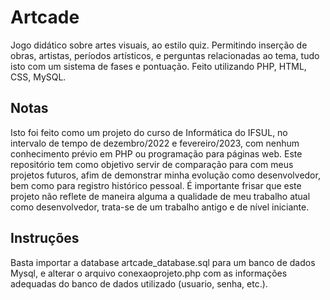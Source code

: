 # Artcade
 Jogo didático sobre artes visuais, ao estilo quiz. Permitindo inserção de obras, artistas, períodos artísticos, e perguntas relacionadas ao tema, tudo isto com um sistema de fases e pontuação. Feito utilizando PHP, HTML, CSS, MySQL.

## Notas
 Isto foi feito como um projeto do curso de Informática do IFSUL, no intervalo de tempo de dezembro/2022 e fevereiro/2023, com nenhum conhecimento prévio em PHP ou programação para páginas web. Este repositório tem como objetivo servir de comparação para com meus projetos futuros, afim de demonstrar minha evolução como desenvolvedor, bem como para registro histórico pessoal. É importante frisar que este projeto não reflete de maneira alguma a qualidade de meu trabalho atual como desenvolvedor, trata-se de um trabalho antigo e de nível iniciante.

## Instruções
 Basta importar a database artcade_database.sql para um banco de dados Mysql, e alterar o arquivo conexaoprojeto.php com as informações adequadas do banco de dados utilizado (usuario, senha, etc.).
